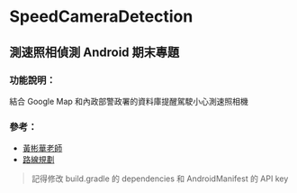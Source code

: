 # SpeedCameraDetection
## 測速照相偵測 Android 期末專題

### 功能說明：
結合 Google Map 和內政部警政署的資料庫提醒駕駛小心測速照相機

### 參考：
+ [黃彬華老師](https://sites.google.com/site/ronforwork/)
+ [路線規劃](http://wptrafficanalyzer.in/blog/driving-route-from-my-location-to-destination-in-google-maps-android-api-v2/)

> 記得修改 build.gradle 的 dependencies 和 AndroidManifest 的 API key
